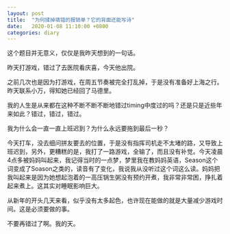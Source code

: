 ```yaml
---
layout: post
title:  "为何揉掉填错的报销单？它的背面还能写诗"
date:   2020-01-08 11:10:00 +0800
categories: diary
---
```


这个题目并无意义，仅仅是我昨天想到的一句话。

昨天打游戏，错过了去医院看庆喜，今天他出院。

之前几次也是因为打游戏，在周五节奏被完全打乱掉，于是没有准备好上海之行。昨天联系小万，得知她已经回了马德里。

我的人生是从来都在这种不断不断不断地错过timing中度过的吗？还是只是近些年来如此？错过，错过，错过。

我为什么会一直一直上班迟到？为什么永远要拖到最后一秒？

今天打车，没去细问拼友要去的位置，于是没有指挥司机走不太堵的路，又导致上班迟到，另外，更糟糕的是，我打了一路游戏，全输了，而且没有补觉。今天凌晨4点多被妈妈叫起来，我记得当时的一点梦，梦里我在教妈妈英语，Season这个词变成了Soason之类的，读音有了变化，我说我从没听过这个词这么读。妈妈把我叫起来是因为她想起泡着的一高压锅生粥没有预约开煮，我非常非常困，挣扎着起来煮上。这其实对睡眠影响巨大。

从新年的开头几天来看，似乎没有太多起色，也许现在能做的就是大量减少游戏时间。这是必须要做的事。

不要再错过了啊。我的天。

